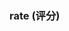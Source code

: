 ### rate (评分)

<div class="demo-model">
    <iframe :src="$themeConfig.url+'/views/demo/pages/rate'" style="border:none;width:280px;height:100%"></iframe>
</div>

#### 例子代码

```html
<template>
    <view>
        <u-rate v-model="value" :count="count" @change="change" :active-color="activeColor" :inaction-color="inactiveColor" 
        :active-icon="activeIcon" :inactive-icon="inactiveIcon" :disabled="disabled" :colors="colors" :icons="icons">

        </u-rate>
    </view>
</template>

<script>
    export default {
        data() {
            return {
                // 1.4.5后推荐使用v-model双向绑定，弃用current
				// current: 1,
				activeColor: '#FA3534',//选中的星星颜色, 默认#FA3534
				inactiveColor: '#b2b2b2',//未选中星星的颜色, 默认#b2b2b2
				disabled: false,// 是否禁止用户操作, 默认false
				count: 5,//最多可选的星星数量, 默认5
				value: 0, //选择星星的数量
				colors: [],//颜色分级显示，可以用不同颜色区分评分层级
				icons: [] //图标分级显示，可以用不同类型的icon区分评分层级
            }
        },
        methods: {
            change(val) {
				// console.log(val);
			}
        }
    }
</script>
```

[uview 官网文档传送门-rate](https://www.uviewui.com/components/rate.html)
